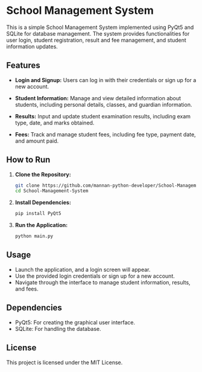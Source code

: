 # School Management System

This is a simple School Management System implemented using PyQt5 and SQLite for database management. The system provides functionalities for user login, student registration, result and fee management, and student information updates.

## Features

- **Login and Signup:** Users can log in with their credentials or sign up for a new account.

- **Student Information:** Manage and view detailed information about students, including personal details, classes, and guardian information.

- **Results:** Input and update student examination results, including exam type, date, and marks obtained.

- **Fees:** Track and manage student fees, including fee type, payment date, and amount paid.

## How to Run

1. **Clone the Repository:**
   ```bash
   git clone https://github.com/mannan-python-developer/School-Management-System.git
   cd School-Management-System

2. **Install Dependencies:**
   ```bash
   pip install PyQt5

3. **Run the Application:**
   ```bash
   python main.py

## Usage

- Launch the application, and a login screen will appear.
- Use the provided login credentials or sign up for a new account.
- Navigate through the interface to manage student information, results, and fees.

## Dependencies

- PyQt5: For creating the graphical user interface.
- SQLite: For handling the database.

License
-------

This project is licensed under the MIT License.

